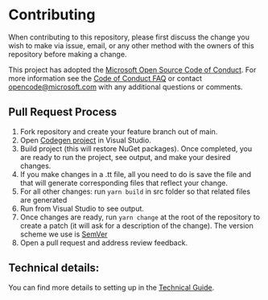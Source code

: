 # Contributing
When contributing to this repository, please first discuss the change you wish to make via issue, email, or any other method with the owners of this repository before making a change.

This project has adopted the [Microsoft Open Source Code of Conduct](https://opensource.microsoft.com/codeofconduct/). For more information see the [Code of Conduct FAQ](https://opensource.microsoft.com/codeofconduct/faq/) or contact [opencode@microsoft.com](mailto:opencode@microsoft.com) with any additional questions or comments.

## Pull Request Process
1. Fork repository and create your feature branch out of main.
2. Open [Codegen project](./package/Codegen/Codegen.csproj) in Visual Studio.
3. Build project (this will restore NuGet packages). Once completed, you are ready to run the project, see output, and make your desired changes.
4. If you make changes in a .tt file, all you need to do is save the file and that will generate corresponding files that reflect your change.
5. For all other changes: run `yarn build` in src folder so that related files are generated
6. Run from Visual Studio to see output.
7. Once changes are ready, run `yarn change` at the root of the repository to create a patch (it will ask for a description of the change). The version scheme we use is [SemVer](https://semver.org/)
8. Open a pull request and address review feedback.

## Technical details:
You can find more details to setting up in the [Technical Guide](TechnicalGuide.md).